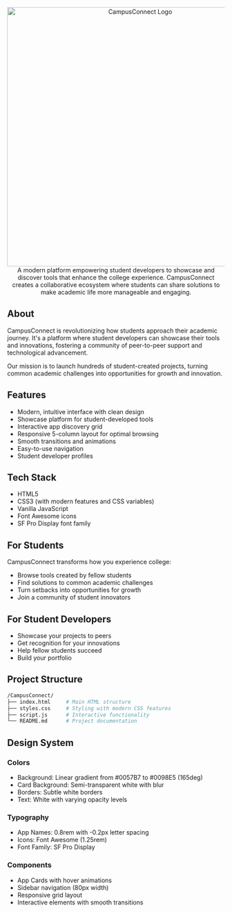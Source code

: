 <div align="center">
  <img src="logo.png" alt="CampusConnect Logo" width="600">
</div>

<div align="center">
A modern platform empowering student developers to showcase and discover tools that enhance the college experience. CampusConnect creates a collaborative ecosystem where students can share solutions to make academic life more manageable and engaging.
</div>

## About

CampusConnect is revolutionizing how students approach their academic journey. It's a platform where student developers can showcase their tools and innovations, fostering a community of peer-to-peer support and technological advancement.

Our mission is to launch hundreds of student-created projects, turning common academic challenges into opportunities for growth and innovation.

## Features

- Modern, intuitive interface with clean design
- Showcase platform for student-developed tools
- Interactive app discovery grid
- Responsive 5-column layout for optimal browsing
- Smooth transitions and animations
- Easy-to-use navigation
- Student developer profiles

## Tech Stack

- HTML5
- CSS3 (with modern features and CSS variables)
- Vanilla JavaScript
- Font Awesome icons
- SF Pro Display font family

## For Students

CampusConnect transforms how you experience college:

- Browse tools created by fellow students
- Find solutions to common academic challenges
- Turn setbacks into opportunities for growth
- Join a community of student innovators

## For Student Developers

- Showcase your projects to peers
- Get recognition for your innovations
- Help fellow students succeed
- Build your portfolio

## Project Structure

```bash
/CampusConnect/
├── index.html     # Main HTML structure
├── styles.css     # Styling with modern CSS features
├── script.js      # Interactive functionality
└── README.md      # Project documentation
```

## Design System

### Colors

- Background: Linear gradient from #0057B7 to #0098E5 (165deg)
- Card Background: Semi-transparent white with blur
- Borders: Subtle white borders
- Text: White with varying opacity levels

### Typography

- App Names: 0.8rem with -0.2px letter spacing
- Icons: Font Awesome (1.25rem)
- Font Family: SF Pro Display

### Components

- App Cards with hover animations
- Sidebar navigation (80px width)
- Responsive grid layout
- Interactive elements with smooth transitions
